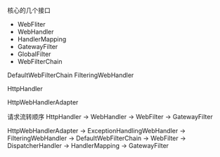 核心的几个接口
- WebFliter
- WebHandler
- HandlerMapping
- GatewayFilter
- GlobalFilter
- WebFilterChain

DefaultWebFilterChain
FilteringWebHandler

HttpHandler

HttpWebHandlerAdapter

请求流转顺序
HttpHandler -> WebHandler -> WebFilter -> GatewayFilter

HttpWebHandlerAdapter -> ExceptionHandlingWebHandler -> FilteringWebHandler -> 
DefaultWebFilterChain -> WebFilter -> DispatcherHandler -> HandlerMapping -> GatewayFilter